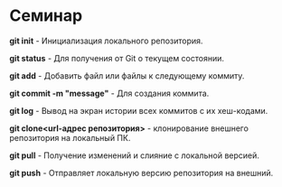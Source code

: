 # Семинар

**git init** - Инициализация локального репозитория.

**git status** - Для получения от Git о текущем состоянии.

**git add** - Добавить файл или файлы к следующему коммиту.

**git commit -m "message"** - Для создания коммита.

**git log** - Вывод на экран истории всех коммитов с их хеш-кодами.

**git clone<url-адрес репозитория>** - клонирование внешнего репозитория на локальный ПК.

**git pull** - Получение изменений и слияние с локальной версией.

**git push** - Отправляет локальную версию репозитория на внешний.

